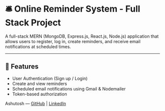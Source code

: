 # 🛎️ Online Reminder System - Full Stack Project

A full-stack MERN (MongoDB, Express.js, React.js, Node.js) application that allows users to register, log in, create reminders, and receive email notifications at scheduled times.

---

## 🚀 Features

* User Authentication (Sign up / Login)
* Create and view reminders
* Scheduled email notifications using Gmail & Nodemailer
* Token-based authorization


Ashutosh — [GitHub](https://github.com/ashutosh2803/) | [LinkedIn](https://www.linkedin.com/in/ashutoshkumar2803/)
